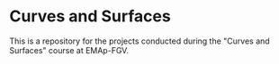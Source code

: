 # Curves and Surfaces

This is a repository for the projects conducted during the "Curves and Surfaces" course at EMAp-FGV.
